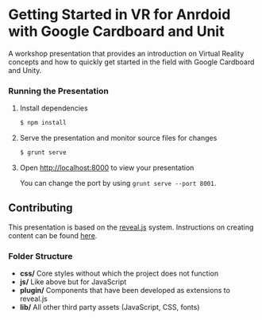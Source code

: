 # Getting Started in VR for Anrdoid with Google Cardboard and Unit

A workshop presentation that provides an introduction on Virtual Reality
concepts and how to quickly get started in the field with Google
Cardboard and Unity.

### Running the Presentation

1. Install dependencies
   ```sh
   $ npm install
   ```
1. Serve the presentation and monitor source files for changes
   ```sh
   $ grunt serve
   ```
1. Open <http://localhost:8000> to view your presentation

   You can change the port by using `grunt serve --port 8001`.

## Contributing

This presentation is based on the
[reveal.js](https://github.com/hakimel/reveal.js) system. Instructions on
creating content can be found
[here](https://github.com/hakimel/reveal.js#instructions).

### Folder Structure
- **css/** Core styles without which the project does not function
- **js/** Like above but for JavaScript
- **plugin/** Components that have been developed as extensions to reveal.js
- **lib/** All other third party assets (JavaScript, CSS, fonts)
